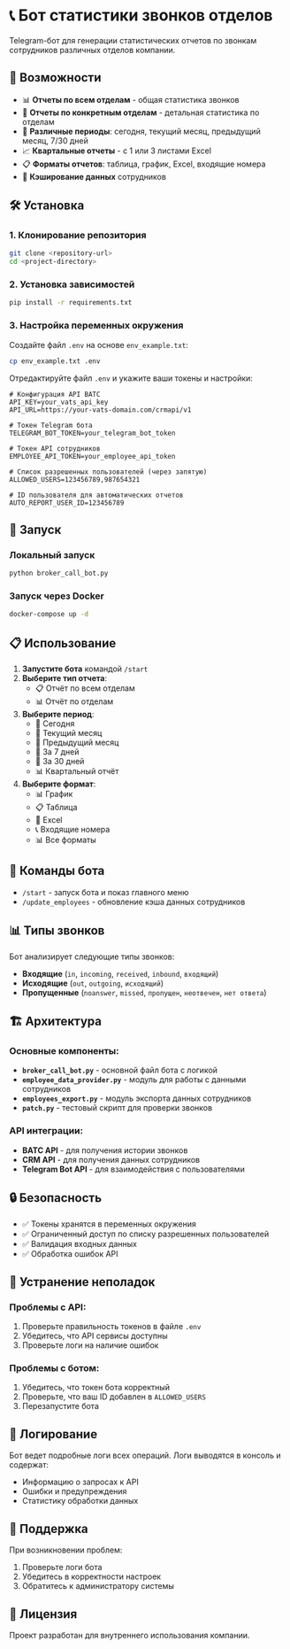 # 📞 Бот статистики звонков отделов

Telegram-бот для генерации статистических отчетов по звонкам сотрудников различных отделов компании.

## 🚀 Возможности

- 📊 **Отчеты по всем отделам** - общая статистика звонков
- 🏢 **Отчеты по конкретным отделам** - детальная статистика по отделам
- 📅 **Различные периоды**: сегодня, текущий месяц, предыдущий месяц, 7/30 дней
- 📈 **Квартальные отчеты** - с 1 или 3 листами Excel
- 📋 **Форматы отчетов**: таблица, график, Excel, входящие номера
- 🔄 **Кэширование данных** сотрудников

## 🛠 Установка

### 1. Клонирование репозитория
```bash
git clone <repository-url>
cd <project-directory>
```

### 2. Установка зависимостей
```bash
pip install -r requirements.txt
```

### 3. Настройка переменных окружения
Создайте файл `.env` на основе `env_example.txt`:

```bash
cp env_example.txt .env
```

Отредактируйте файл `.env` и укажите ваши токены и настройки:

```env
# Конфигурация API ВАТС
API_KEY=your_vats_api_key
API_URL=https://your-vats-domain.com/crmapi/v1

# Токен Telegram бота
TELEGRAM_BOT_TOKEN=your_telegram_bot_token

# Токен API сотрудников
EMPLOYEE_API_TOKEN=your_employee_api_token

# Список разрешенных пользователей (через запятую)
ALLOWED_USERS=123456789,987654321

# ID пользователя для автоматических отчетов
AUTO_REPORT_USER_ID=123456789
```

## 🚀 Запуск

### Локальный запуск
```bash
python broker_call_bot.py
```

### Запуск через Docker
```bash
docker-compose up -d
```

## 📋 Использование

1. **Запустите бота** командой `/start`
2. **Выберите тип отчета**:
   - 📋 Отчёт по всем отделам
   - 📊 Отчёт по отделам
3. **Выберите период**:
   - 📅 Сегодня
   - 📅 Текущий месяц
   - 📅 Предыдущий месяц
   - 📅 За 7 дней
   - 📅 За 30 дней
   - 📊 Квартальный отчёт
4. **Выберите формат**:
   - 📊 График
   - 📋 Таблица
   - 📑 Excel
   - 📞 Входящие номера
   - 📊 Все форматы

## 🔧 Команды бота

- `/start` - запуск бота и показ главного меню
- `/update_employees` - обновление кэша данных сотрудников

## 📊 Типы звонков

Бот анализирует следующие типы звонков:
- **Входящие** (`in`, `incoming`, `received`, `inbound`, `входящий`)
- **Исходящие** (`out`, `outgoing`, `исходящий`)
- **Пропущенные** (`noanswer`, `missed`, `пропущен`, `неотвечен`, `нет ответа`)

## 🏗 Архитектура

### Основные компоненты:
- **`broker_call_bot.py`** - основной файл бота с логикой
- **`employee_data_provider.py`** - модуль для работы с данными сотрудников
- **`employees_export.py`** - модуль экспорта данных сотрудников
- **`patch.py`** - тестовый скрипт для проверки звонков

### API интеграции:
- **ВАТС API** - для получения истории звонков
- **CRM API** - для получения данных сотрудников
- **Telegram Bot API** - для взаимодействия с пользователями

## 🔒 Безопасность

- ✅ Токены хранятся в переменных окружения
- ✅ Ограниченный доступ по списку разрешенных пользователей
- ✅ Валидация входных данных
- ✅ Обработка ошибок API

## 🐛 Устранение неполадок

### Проблемы с API:
1. Проверьте правильность токенов в файле `.env`
2. Убедитесь, что API сервисы доступны
3. Проверьте логи на наличие ошибок

### Проблемы с ботом:
1. Убедитесь, что токен бота корректный
2. Проверьте, что ваш ID добавлен в `ALLOWED_USERS`
3. Перезапустите бота

## 📝 Логирование

Бот ведет подробные логи всех операций. Логи выводятся в консоль и содержат:
- Информацию о запросах к API
- Ошибки и предупреждения
- Статистику обработки данных

## 🤝 Поддержка

При возникновении проблем:
1. Проверьте логи бота
2. Убедитесь в корректности настроек
3. Обратитесь к администратору системы

## 📄 Лицензия

Проект разработан для внутреннего использования компании.
